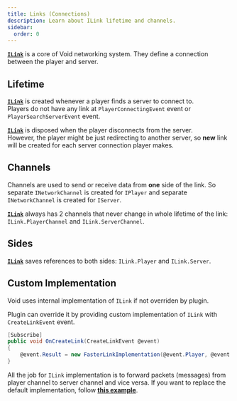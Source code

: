 ```yaml
---
title: Links (Connections)
description: Learn about ILink lifetime and channels.
sidebar:
  order: 0
---
```


[**`ILink`**](https://github.com/caunt/Void/blob/main/src/Api/Links/ILink.cs) is a core of Void networking system.
They define a connection between the player and server.

## Lifetime
[**`ILink`**](https://github.com/caunt/Void/blob/main/src/Api/Links/ILink.cs) is created whenever a player finds a server to connect to.  
Players do not have any link at `PlayerConnectingEvent` event or `PlayerSearchServerEvent` event.

[**`ILink`**](https://github.com/caunt/Void/blob/main/src/Api/Links/ILink.cs) is disposed when the player disconnects from the server.  
However, the player might be just redirecting to another server, so **new** link will be created for each server connection player makes.

## Channels
Channels are used to send or receive data from **one** side of the link.
So separate `INetworkChannel` is created for `IPlayer` and separate `INetworkChannel` is created for `IServer`.

[**`ILink`**](https://github.com/caunt/Void/blob/main/src/Api/Links/ILink.cs) always has 2 channels that never change in whole lifetime of the link: `ILink.PlayerChannel` and `ILink.ServerChannel`.

## Sides
[**`ILink`**](https://github.com/caunt/Void/blob/main/src/Api/Links/ILink.cs) saves references to both sides: `ILink.Player` and `ILink.Server`.

## Custom Implementation
Void uses internal implementation of `ILink` if not overriden by plugin.

Plugin can override it by providing custom implementation of `ILink` with `CreateLinkEvent` event.
```csharp
[Subscribe]
public void OnCreateLink(CreateLinkEvent @event)
{
    @event.Result = new FasterLinkImplementation(@event.Player, @event.Server);
}
```

All the job for `ILink` implementation is to forward packets (messages) from player channel to server channel and vice versa.
If you want to replace the default implementation, follow [**this example**](https://github.com/caunt/Void/blob/main/src/Platform/Links/Link.cs).